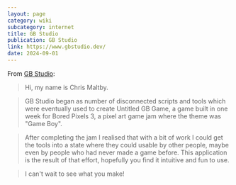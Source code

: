 ```yaml
---
layout: page
category: wiki
subcategory: internet
title: GB Studio
publication: GB Studio
link: https://www.gbstudio.dev/
date: 2024-09-01
---
```


From [GB Studio](https://www.gbstudio.dev/about):

> Hi, my name is Chris Maltby.

> GB Studio began as number of disconnected scripts and tools which were eventually used to create Untitled GB Game, a game built in one week for Bored Pixels 3, a pixel art game jam where the theme was "Game Boy".

> After completing the jam I realised that with a bit of work I could get the tools into a state where they could usable by other people, maybe even by people who had never made a game before. This application is the result of that effort, hopefully you find it intuitive and fun to use.

> I can't wait to see what you make!
